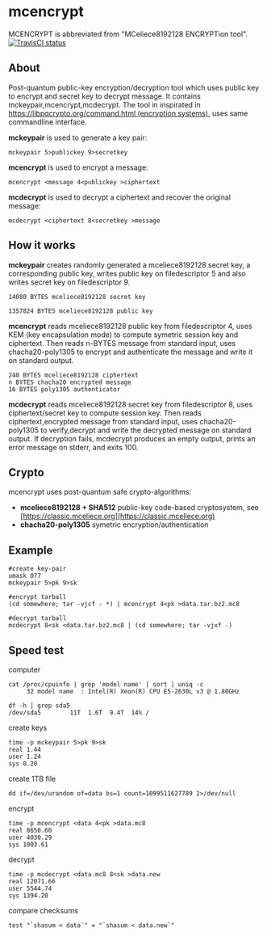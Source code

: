 # mcencrypt
MCENCRYPT is abbreviated from "MCeliece8192128 ENCRYPTion tool".</br>
[![TravisCI status](https://travis-ci.org/janmojzis/mcencrypt.svg?branch=master)](https://travis-ci.org/janmojzis/mcencrypt)

## About
Post-quantum public-key encryption/decryption tool which uses public key to encrypt
and secret key to decrypt message. It contains mckeypair,mcencrypt,mcdecrypt.
The tool in inspirated in
[https://libpqcrypto.org/command.html (encryption systems)](https://libpqcrypto.org/command.html),
uses same commandline interface.

**mckeypair** is used to generate a key pair:
```
mckeypair 5>publickey 9>secretkey
```
**mcencrypt** is used to encrypt a message:
```
mcencrypt <message 4<publickey >ciphertext
```
**mcdecrypt** is used to decrypt a ciphertext and recover the original message:
```
mcdecrypt <ciphertext 8<secretkey >message
```

## How it works
**mckeypair** creates randomly generated a mceliece8192128 secret key, a corresponding public key,
writes public key on filedescriptor 5 and also writes secret key on filedescriptor 9.
```
14080 BYTES mceliece8192128 secret key
```
```
1357824 BYTES mceliece8192128 public key
```
**mcencrypt** reads mceliece8192128 public key from filedescriptor 4,
uses KEM (key encapsulation mode) to compute symetric session key and ciphertext.
Then reads n-BYTES message from standard input, uses chacha20-poly1305 to encrypt and authenticate the message
and write it on standard output.
```
240 BYTES mceliece8192128 ciphertext
n BYTES chacha20 encrypted message
16 BYTES poly1305 authenticator
```
**mcdecrypt** reads mceliece8192128 secret key from filedescriptor 8, 
uses ciphertext/secret key to compute session key.
Then reads ciphertext,encrypted message from standard input, uses chacha20-poly1305 to verify,decrypt
and write the decrypted message on standard output.
If decryption fails, mcdecrypt produces an empty output, prints an error message on stderr, and exits 100.

## Crypto
mcencrypt uses post-quantum safe crypto-algorithms:
* **mceliece8192128 + SHA512** public-key code-based cryptosystem, see [https://classic.mceliece.org](https://classic.mceliece.org)
* **chacha20-poly1305** symetric encryption/authentication

## Example
```
#create key-pair
umask 077
mckeypair 5>pk 9>sk
```
```
#encrypt tarball
(cd somewhere; tar -vjcf - *) | mcencrypt 4<pk >data.tar.bz2.mc8
```
```
#decrypt tarball
mcdecrypt 8<sk <data.tar.bz2.mc8 | (cd somewhere; tar -vjxf -)
```

## Speed test

computer
```
cat /proc/cpuinfo | grep 'model name' | sort | uniq -c
     32 model name	: Intel(R) Xeon(R) CPU E5-2630L v3 @ 1.80GHz
```
```
df -h | grep sda5
/dev/sda5        11T  1.6T  9.4T  14% /
```

create keys
```
time -p mckeypair 5>pk 9>sk
real 1.44
user 1.24
sys 0.20
```

create 1TB file
```
dd if=/dev/urandom of=data bs=1 count=1099511627789 2>/dev/null
```

encrypt
```
time -p mcencrypt <data 4<pk >data.mc8
real 8650.60
user 4030.29
sys 1003.61
```

decrypt
```
time -p mcdecrypt <data.mc8 8<sk >data.new
real 12071.66
user 5544.74
sys 1394.20
```

compare checksums
```
test "`shasum < data`" = "`shasum < data.new`" 
```

